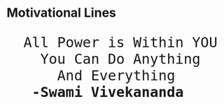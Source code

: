 #  Motivational Lines 

<pre style="font-size:2rem">
  All Power is Within YOU
    You Can Do Anything    
      And Everything
   <b>-Swami Vivekananda</b>
</pre>